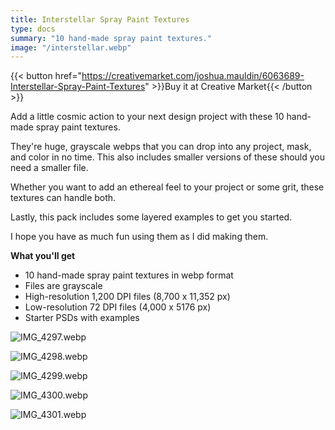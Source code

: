 ```yaml
---
title: Interstellar Spray Paint Textures
type: docs
summary: "10 hand-made spray paint textures."
image: "/interstellar.webp"
---
```



{{< button href="https://creativemarket.com/joshua.mauldin/6063689-Interstellar-Spray-Paint-Textures" >}}Buy it at Creative Market{{< /button >}}

Add a little cosmic action to your next design project with these 10 hand-made spray paint textures.

They're huge, grayscale webps that you can drop into any project, mask, and color in no time. This also includes smaller versions of these should you need a smaller file.

Whether you want to add an ethereal feel to your project or some grit, these textures can handle both.

Lastly, this pack includes some layered examples to get you started.

I hope you have as much fun using them as I did making them.

**What you'll get**

- 10 hand-made spray paint textures in webp format
- Files are grayscale
- High-resolution 1,200 DPI files (8,700 x 11,352 px)
- Low-resolution 72 DPI files (4,000 x 5176 px)
- Starter PSDs with examples

![IMG_4297.webp](/IMG_4297.webp)

![IMG_4298.webp](/IMG_4298.webp)

![IMG_4299.webp](/IMG_4299.webp)

![IMG_4300.webp](/IMG_4300.webp)

![IMG_4301.webp](/IMG_4301.webp)